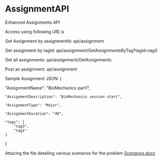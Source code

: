# AssignmentAPI
Enhanced Assignments API

Access using following URL'a

Get Assignment by assignmentId: api/assignment

Get assignment by tagId: api/assignment/GetAssignmentsByTag?tagId=tag3

Get all assignments: api/assignment/GetAssignments

Post an assignment: api/assignment

Sample Assignment JSON:
{
   
   "AssignmentName": "BioMechanics part1",
    
    "AssignmentDescription": "BioMechanics session start",
    
    "AssignmentType": "Major",
    
    "AssignmentDuration": "40",
    
    "tags": [
        "tag3",
        "tag1"
    ]
}

Attacing the file detailing various scenarios for the problem
[Scenarios.docx](https://github.com/milind0986/AssignmentAPI/files/7028091/Scenarios.docx)


